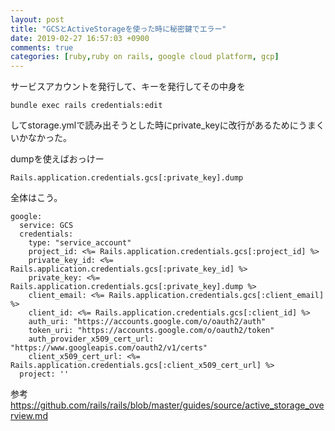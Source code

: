 ```yaml
---
layout: post
title: "GCSとActiveStorageを使った時に秘密鍵でエラー"
date: 2019-02-27 16:57:03 +0900
comments: true
categories: [ruby,ruby on rails, google cloud platform, gcp]
---
```


サービスアカウントを発行して、キーを発行してその中身を  
  
```  
bundle exec rails credentials:edit    
```  
  
してstorage.ymlで読み出そうとした時にprivate_keyに改行があるためにうまくいかなかった。  

<!-- more -->
  
<script async src="//pagead2.googlesyndication.com/pagead/js/adsbygoogle.js"></script>
<ins class="adsbygoogle"
     style="display:block; text-align:center;"
     data-ad-layout="in-article"
     data-ad-format="fluid"
     data-ad-client="ca-pub-7039502723411845"
     data-ad-slot="8206045005"></ins>
<script>
     (adsbygoogle = window.adsbygoogle || []).push({});
</script>

dumpを使えばおっけー  

```
Rails.application.credentials.gcs[:private_key].dump
```

全体はこう。  

```
google:
  service: GCS
  credentials:
    type: "service_account"
    project_id: <%= Rails.application.credentials.gcs[:project_id] %>
    private_key_id: <%= Rails.application.credentials.gcs[:private_key_id] %>
    private_key: <%= Rails.application.credentials.gcs[:private_key].dump %>
    client_email: <%= Rails.application.credentials.gcs[:client_email] %>
    client_id: <%= Rails.application.credentials.gcs[:client_id] %>
    auth_uri: "https://accounts.google.com/o/oauth2/auth"
    token_uri: "https://accounts.google.com/o/oauth2/token"
    auth_provider_x509_cert_url: "https://www.googleapis.com/oauth2/v1/certs"
    client_x509_cert_url: <%= Rails.application.credentials.gcs[:client_x509_cert_url] %>
  project: ''
```

参考
https://github.com/rails/rails/blob/master/guides/source/active_storage_overview.md


